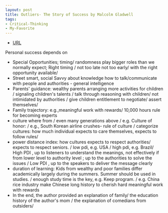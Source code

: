 ```yaml
---
layout: post
title: Outliers- The Story of Success by Malcolm Gladwell
tags:
- Critical-Thinking
- My-Favorite
---
```



- [URL](https://www.goodreads.com/book/show/3228917-outliers)

Personal success depends on
* Special Opportunities;  timing/ randomness play bigger roles than we normally expect; Right timing / not too late not too early/ with the right opportunity available/
* Street smart, social Savvy about knowledge how to talk/communicate with people and authorities - general intelligence
* Parents' guidance: wealthy parents arranging more activities for children / signaling children's talents / talk through reasoning with children/ not intimidated by authorities / give children entitlement to negotiate/ assert themselves/
* Family trajectory: e.g.,meaningful work with rewards/ 10,000 hours rule for becoming experts 
* culture where from / even many generations above / e.g. Culture of honor: / e.g., South Korean airline crushes- rule of culture / categorize cultures: how much individual expects to care themselves, expects to follow rules/
* power distance index: how cultures expects to respect authorities/ expects to respect seniors. / low pdi, e.g. USA / high pdi, e.g. Brazil/ High PDI , up to listeners to understand the meanings, not effectively if from lower level to authority level ; up to the authorities to solve the issues / Low PDI , up to the speakers to deliver the message clearly
* duration of learning: Kids from wealthy and poor families differ academically largely during the summers. Summer should be used in studies. / enough study time is the key, e.g. Keep program. / e.g. China rice industry make Chinese long history to cherish hard meaningful work with rewards
* In the end, the author provided an explanation of family/ the education history of the author's mom / the explanation of comedians from outsiders/
